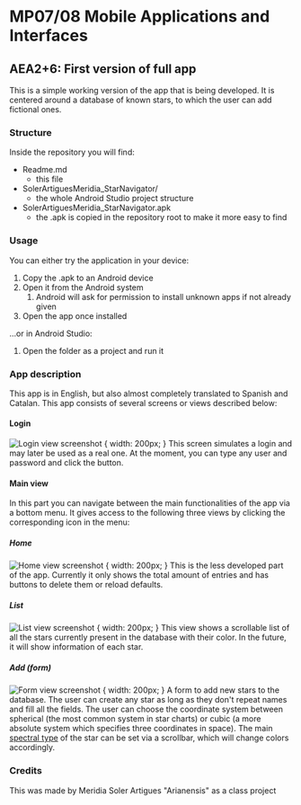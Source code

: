 # MP07/08 Mobile Applications and Interfaces
## AEA2+6: First version of full app
This is a simple working version of the app that is being developed.
It is centered around a database of known stars, to which the user can add fictional ones.
### Structure
Inside the repository you will find:
* Readme.md
  * this file
* SolerArtiguesMeridia_StarNavigator/
  * the whole Android Studio project structure
* SolerArtiguesMeridia_StarNavigator.apk
  * the .apk is copied in the repository root to make it more easy to find
### Usage
You can either try the application in your device:
1. Copy the .apk to an Android device
2. Open it from the Android system
   1. Android will ask for permission to install unknown apps if not already given
3. Open the app once installed

...or in Android Studio:
1. Open the folder as a project and run it
### App description
This app is in English, but also almost completely translated to Spanish and Catalan.
This app consists of several screens or views described below:
#### Login
![Login view screenshot](./screenshots/login.png) { width: 200px; }
This screen simulates a login and may later be used as a real one.
At the moment, you can type any user and password and click the button.
#### Main view
In this part you can navigate between the main functionalities of the app via a bottom menu. It gives access to the following three views by clicking the corresponding icon in the menu:
##### Home
![Home view screenshot](./screenshots/home.png) { width: 200px; }
This is the less developed part of the app. Currently it only shows the total amount of entries and has buttons to delete them or reload defaults.
##### List
![List view screenshot](./screenshots/list.png) { width: 200px; }
This view shows a scrollable list of all the stars currently present in the database with their color. In the future, it will show information of each star.
##### Add (form)
![Form view screenshot](./screenshots/form.png) { width: 200px; }
A form to add new stars to the database. The user can create any star as long as they don't repeat names and fill all the fields. The user can choose the coordinate system between spherical (the most common system in star charts) or cubic (a more absolute system which specifies three coordinates in space). The main 
[spectral type](https://en.wikipedia.org/wiki/Stellar_classification#Spectral_types "read about spectral types (NOTE: only the classic ones + L are used in the app)") of the star can be set via a scrollbar, which will change colors accordingly.
### Credits
This was made by Meridia Soler Artigues "Arianensis" as a class project
